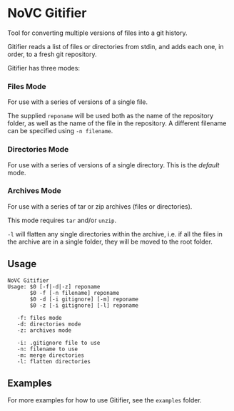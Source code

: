 # NoVC Gitifier

Tool for converting multiple versions of files into a git history.

Gitifier reads a list of files or directories from stdin, and adds each one,
in order, to a fresh git repository.

Gitifier has three modes:

### Files Mode

For use with a series of versions of a single file.

The supplied `reponame` will be used both as the name of the repository folder,
as well as the name of the file in the repository. A different filename can be
specified using `-n filename`.

### Directories Mode

For use with a series of versions of a single directory.
This is the *default* mode.

### Archives Mode

For use with a series of tar or zip archives (files or directories).

This mode requires `tar` and/or `unzip`.

`-l` will flatten any single directories within the archive,
i.e. if all the files in the archive are in a single folder, they will be moved
to the root folder.


## Usage

```man
NoVC Gitifier
Usage: $0 [-f|-d|-z] reponame
       $0 -f [-n filename] reponame
       $0 -d [-i gitignore] [-m] reponame
       $0 -z [-i gitignore] [-l] reponame

   -f: files mode
   -d: directories mode
   -z: archives mode

   -i: .gitignore file to use
   -n: filename to use
   -m: merge directories
   -l: flatten directories
```


## Examples

For more examples for how to use Gitifier, see the `examples` folder.
